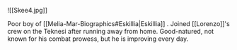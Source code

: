 ![[Skee4.jpg]]

Poor boy of [[Melia-Mar-Biographics#Eskillia|Eskillia]] . Joined [[Lorenzo]]'s crew on the Teknesi after running away from home. Good-natured, not known for his combat prowess, but he is improving every day.